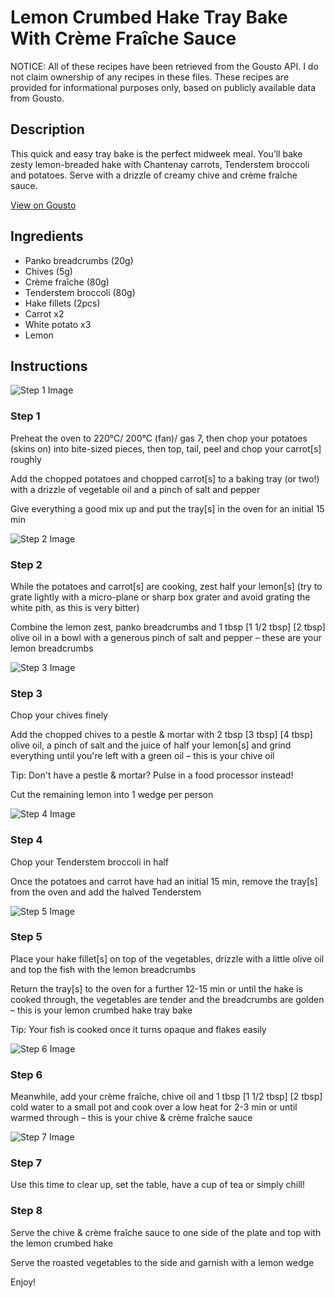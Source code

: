 # Lemon Crumbed Hake Tray Bake With Crème Fraîche Sauce

NOTICE: All of these recipes have been retrieved from the Gousto API. I do not claim ownership of any recipes in these files. These recipes are provided for informational purposes only, based on publicly available data from Gousto.

## Description

This quick and easy tray bake is the perfect midweek meal. You’ll bake zesty lemon-breaded hake with Chantenay carrots, Tenderstem broccoli and potatoes. Serve with a drizzle of creamy chive and crème fraîche sauce. 

[View on Gousto](https://www.gousto.co.uk/recipes/cookbook/lemon-crumbed-hake-tray-bake-with-chive-creme-fraiche-sauce)

## Ingredients

- Panko breadcrumbs (20g)
- Chives (5g)
- Crème fraîche (80g)
- Tenderstem broccoli (80g)
- Hake fillets (2pcs)
- Carrot x2
- White potato x3
- Lemon

## Instructions

![Step 1 Image](https://production-media.gousto.co.uk/cms/recipe-step-image/step-1-1664189104877-x200.jpg)

### Step 1

Preheat the oven to 220°C/ 200°C (fan)/ gas 7, then chop your potatoes (skins on) into bite-sized pieces, then top, tail, peel and chop your carrot[s] roughly

Add the chopped potatoes and chopped carrot[s] to a baking tray (or two!) with a drizzle of vegetable oil and a pinch of salt and pepper

Give everything a good mix up and put the tray[s] in the oven for an initial 15 min

![Step 2 Image](https://production-media.gousto.co.uk/cms/recipe-step-image/step-2-1664189119403-x200.jpg)

### Step 2

While the potatoes and carrot[s] are cooking, zest half your lemon[s] (try to grate lightly with a micro-plane or sharp box grater and avoid grating the white pith, as this is very bitter)

Combine the lemon zest, panko breadcrumbs and 1 tbsp <span class="text-purple">[1 1/2 tbsp]</span> <span class="text-danger">[2 tbsp] </span>olive oil in a bowl with a generous pinch of salt and pepper – these are your lemon breadcrumbs

![Step 3 Image](https://production-media.gousto.co.uk/cms/recipe-step-image/step-3-1664189127285-x200.jpg)

### Step 3

Chop your chives finely

Add the chopped chives to a pestle & mortar with 2 tbsp <span class="text-purple">[3 tbsp]</span> <span class="text-danger">[4 tbsp]</span> olive oil, a pinch of salt and the juice of half your lemon[s] and grind everything until you're left with a green oil – this is your chive oil

Tip: Don't have a pestle & mortar? Pulse in a food processor instead!

Cut the remaining lemon into 1 wedge per person

![Step 4 Image](https://production-media.gousto.co.uk/cms/recipe-step-image/step-4-1664189134841-x200.jpg)

### Step 4

Chop your Tenderstem broccoli in half

Once the potatoes and carrot have had an initial 15 min, remove the tray[s] from the oven and add the halved Tenderstem

![Step 5 Image](https://production-media.gousto.co.uk/cms/recipe-step-image/step-5-1664189141402-x200.jpg)

### Step 5

Place your hake fillet[s] on top of the vegetables, drizzle with a little olive oil and top the fish with the lemon breadcrumbs

Return the tray[s] to the oven for a further 12-15 min or until the hake is cooked through, the vegetables are tender and the breadcrumbs are golden – this is your lemon crumbed hake tray bake

Tip: Your fish is cooked once it turns opaque and flakes easily

![Step 6 Image](https://production-media.gousto.co.uk/cms/recipe-step-image/step-6-1664189150407-x200.jpg)

### Step 6

Meanwhile, add your crème fraîche, chive oil and 1 tbsp <span class="text-purple">[1 1/2 tbsp]</span> <span class="text-danger">[2 tbsp]</span> cold water to a small pot and cook over a low heat for 2-3 min or until warmed through – this is your chive & crème fraîche sauce

![Step 7 Image](https://production-media.gousto.co.uk/cms/recipe-step-image/step-7-1664189159229-x200.jpg)

### Step 7

Use this time to clear up, set the table, have a cup of tea or simply chill!

### Step 8

Serve the chive & crème fraîche sauce to one side of the plate and top with the lemon crumbed hake

Serve the roasted vegetables to the side and garnish with a lemon wedge

Enjoy!

